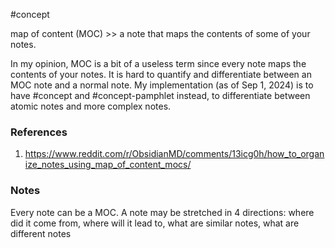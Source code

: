 #concept

map of content (MOC) >> a note that maps the contents of some of your notes.
<!--LEARN:nDnAG2Pv-->

In my opinion, MOC is a bit of a useless term since every note maps the contents of your notes. It is hard to quantify and differentiate between an MOC note and a normal note. My implementation (as of Sep 1, 2024) is to have #concept and #concept-pamphlet  instead, to differentiate between atomic notes and more complex notes. 

### References
1. https://www.reddit.com/r/ObsidianMD/comments/13icg0h/how_to_organize_notes_using_map_of_content_mocs/

### Notes

Every note can be a MOC.
A note may be stretched in 4 directions: where did it come from, where will it lead to, what are similar notes, what are different notes
